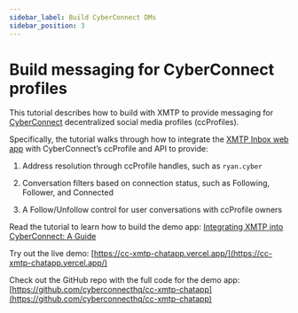 ```yaml
---
sidebar_label: Build CyberConnect DMs
sidebar_position: 3
---
```


# Build messaging for CyberConnect profiles

This tutorial describes how to build with XMTP to provide messaging for [CyberConnect](https://cyberconnect.hashnode.dev/) decentralized social media profiles (ccProfiles).

Specifically, the tutorial walks through how to integrate the [XMTP Inbox web app](https://github.com/xmtp-labs/xmtp-inbox-web) with CyberConnect’s ccProfile and API to provide:

1. Address resolution through ccProfile handles, such as `ryan.cyber`

2. Conversation filters based on connection status, such as Following, Follower, and Connected

3. A Follow/Unfollow control for user conversations with ccProfile owners

Read the tutorial to learn how to build the demo app: [Integrating XMTP into CyberConnect: A Guide](https://cyberconnect.hashnode.dev/integrating-xmtp-into-cyberconnect-a-guide)

Try out the live demo: [https://cc-xmtp-chatapp.vercel.app/](https://cc-xmtp-chatapp.vercel.app/)

Check out the GitHub repo with the full code for the demo app: [https://github.com/cyberconnecthq/cc-xmtp-chatapp](https://github.com/cyberconnecthq/cc-xmtp-chatapp)
